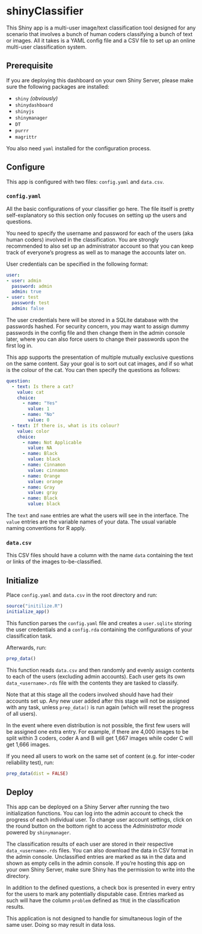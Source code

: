 # shinyClassifier

This Shiny app is a multi-user image/text classification tool designed 
for any scenario that involves a bunch of human coders classifying a bunch of 
text or images. All it takes is a YAML config file and a CSV file to set up
an online multi-user classification system.

## Prerequisite

If you are deploying this dashboard on your own Shiny Server, please
make sure the following packages are installed:

-   `shiny` _(obviously)_
-   `shinydashboard`
-   `shinyjs`
-   `shinymanager`
-   `DT`
-   `purrr`
-   `magrittr`

You also need `yaml` installed for the configuration process.

## Configure

This app is configured with two files: `config.yaml` and `data.csv`.

### `config.yaml`

All the basic configurations of your classifier go here. The file itself
is pretty self-explanatory so this section only focuses on setting up
the users and questions.

You need to specify the username and password for each of the users 
(aka human coders) involved in the classification. You are strongly recommended
to also set up an administrator account so that you can keep track of 
everyone’s progress as well as to manage the accounts later on.

User credentials can be specified in the following format:

``` yaml
user:
- user: admin
  password: admin
  admin: true
- user: test
  password: test
  admin: false
```

The user credentials here will be stored in a SQLite database with the
passwords hashed. For security concern, you may want to assign dummy
passwords in the config file and then change them in the admin console later,
where you can also force users to change their passwords upon the first log
in.

This app supports the presentation of multiple mutually exclusive questions 
on the same content. Say your goal is to sort out cat images, and if so what is
the colour of the cat. You can then specify the questions as follows:

``` yaml
question:
  - text: Is there a cat?
    value: cat
    choice:
      - name: "Yes"
        value: 1
      - name: "No"
        value: 0
  - text: If there is, what is its colour?
    value: color
    choice:
      - name: Not Applicable
        value: NA
      - name: Black
        value: black
      - name: Cinnamon
        value: cinnamon
      - name: Orange
        value: orange
      - name: Gray
        value: gray
      - name: Black
        value: black
```

The `text` and `name` entries are what the users will see in the
interface. The `value` entries are the variable names of your data. The usual
variable naming conventions for R apply.

### `data.csv`

This CSV files should have a column with the name `data` containing the
text or links of the images to-be-classified.

## Initialize

Place `config.yaml` and `data.csv` in the root directory and run:

``` r
source("initilize.R")
initialize_app()
```

This function parses the `config.yaml` file and creates a `user.sqlite`
storing the user credentials and a `config.rda` containing the
configurations of your classification task.

Afterwards, run:

``` r
prep_data()
```

This function reads `data.csv` and then randomly and evenly assign contents to
each of the users (excluding admin accounts). Each user gets its own
`data_<username>.rds` file with the contents they are tasked to classify.

Note that at this stage all the coders involved should have had their accounts
set up. Any new user added after this stage will not be assigned with any task,
unless `prep_data()` is run again (which will reset the progress of all users).

In the event where even distribution is not possible, the first few
users will be assigned one extra entry. For example, if there are
4,000 images to be split within 3 coders, coder A and B will get 1,667
images while coder C will get 1,666 images.

If you need all users to work on the same set of content (e.g. for inter-coder 
reliability test), run:

``` r
prep_data(dist = FALSE)
```

## Deploy

This app can be deployed on a Shiny Server after running the two initialization 
functions. You can log into the admin account to check the progress of each
individual user. To change user account settings, click on the round button 
on the bottom right to access the _Administrator mode_ powered 
by `shinymanager`.

The classification results of each user are stored in their respective
`data_<username>.rds` files. You can also download the data in CSV format
in the admin console. Unclassified entries are marked as `NA` in the data and 
shown as empty cells in the admin console. If you’re hosting this app on your
own Shiny Server, make sure Shiny has the permission to write into the 
directory.

In addition to the defined questions, a check box is presented in every
entry for the users to mark any potentially disputable case. Entries marked
as such will have the column `problem` defined as `TRUE` in the classification
results.

This application is not designed to handle for simultaneous login of the same 
user. Doing so may result in data loss.
